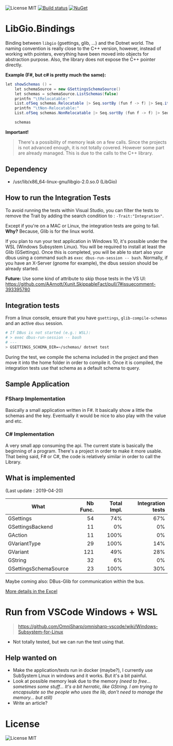 ![License MIT](https://img.shields.io/github/license/Nordes/HoNoSoFt.LibGio.Bindings.svg)
[![Build status](https://ci.appveyor.com/api/projects/status/u73rthepxyjpqlho/branch/master?svg=true)](https://ci.appveyor.com/project/Nordes/honosoft-libgio-bindings/branch/master)
[![NuGet](https://img.shields.io/nuget/v/HoNoSoFt.LibGio.Bindings.svg)](https://www.nuget.org/packages/HoNoSoFt.LibGio.Bindings/)

# LibGio.Bindings
Binding between `libgio` (gsettings, glib, ...) and the Dotnet world. The naming convention is really close to the C++ version, however, instead of working with pointers, everything have been moved into objects for abstraction purpose. Also, the library does not expose the C++ pointer directly.

**Example (F#, but c# is pretty much the same):**
```csharp
let showSchemas () = 
    let schemaSource = new GSettingsSchemaSource()
    let schemas = schemaSource.ListSchemas(false)
    printfn "\tRelocatable:"
    List.ofSeq schemas.Relocatable |> Seq.sortBy (fun f -> f) |> Seq.iter (fun schema -> printfn "\t\t%s" schema)
    printfn "\tNon-Relocatable:"
    List.ofSeq schemas.NonRelocatable |> Seq.sortBy (fun f -> f) |> Seq.iter (fun schema -> printfn "\t\t%s" schema)

    schemas
```

**Important!**
> There's a possibility of memory leak on a few calls. Since the projects is not advanced enough, it is not totally covered. However some part are already managed. This is due to the calls to the C++ library.

## Dependency
* /usr/lib/x86_64-linux-gnu/libgio-2.0.so.0 (LibGio)

## How to run the Integration Tests
To avoid running the tests within Visual Studio, you can filter the tests to remove the Trait by adding the search condition to : `-Trait:"Integration"`.

Except if you're on a MAC or Linux, the integration tests are going to fail. **Why?** Because, Glib is for the linux world.

If you plan to run your test application in Windows 10, it's possible under the WSL (Windows Subsystem Linux). You will be required to install at least the Glib (GSettings). Once this is completed, you will be able to start also your dbus using a command such as `exec dbus-run-session -- bash`. Normally, if you have an X-Server (gnome for example), the dbus session should be already started.

**Future:** Use some kind of attribute to skip those tests in the VS UI: https://github.com/AArnott/Xunit.SkippableFact/pull/7#issuecomment-393395780

## Integration tests
From a linux console, ensure that you have `gsettings`, `glib-compile-schemas` and an active `dbus` session.
```sh
# If DBus is not started (e.g.: WSL):
# > exec dbus-run-session -- bash
# ---
> GSETTINGS_SCHEMA_DIR=~/schemas/ dotnet test
```

During the test, we compile the schema included in the project and then move it into the home folder in order to compile it. Once it is compiled, the integration tests use that schema as a default schema to query.

## Sample Application
### FSharp Implementation
Basically a small application written in F#. It basically show a little the schemas and the key. Eventually it would be nice to also play with the value and etc.

### C# Implementation
A very small app consuming the api. The current state is basically the beginning of a program. There's a project in order to make it more usable. That being said, F# or C#, the code is relatively similar in order to call the Library.

## What is implemented
(Last update : 2019-04-20)

| What | Nb Func. | Total Impl. | Integration tests |
| ---- | --------: | -----------: | -----------------: | 
| GSettings | 54 | 74% | 67% |
| GSettingsBackend | 11 | 0% | 0% |
| GAction | 11 | 100% | 0% |
| GVariantType | 29 | 100% | 14% |
| GVariant | 121 | 49% | 28% |
| GString | 32 |  6% | 0% |
| GSettingsSchemaSource | 23 | 100% | 30% | 

Maybe coming also: DBus-Glib for communication within the bus.

[More details in the Excel](./ImplementedFeatures.xlsx)

# Run from VSCode Windows + WSL
> https://github.com/OmniSharp/omnisharp-vscode/wiki/Windows-Subsystem-for-Linux

* Not totally tested, but we can run the test using that.

## Help wanted on
- Make the application/tests run in docker (maybe?), I currently use SubSystem Linux in windows and it works. But it's a bit painful.
- Look at possible memory leak due to the memory *(need to free... sometimes some stuff... It's a bit herratic, like GString. I am trying to encapsulate so the people who uses the lib, don't need to manage the memory... but still)*
- Write an article?

# License
![License MIT](https://img.shields.io/github/license/Nordes/HoNoSoFt.LibGio.Bindings.svg)


